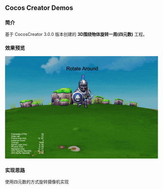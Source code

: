 ## Cocos Creator Demos

### 简介
基于 CocosCreator 3.0.0 版本创建的 **3D围绕物体旋转一周(四元数)** 工程。

### 效果预览
![image](../../gif/202201/2022012082.gif)

### 实现思路
使用四元数的方式旋转摄像机实现